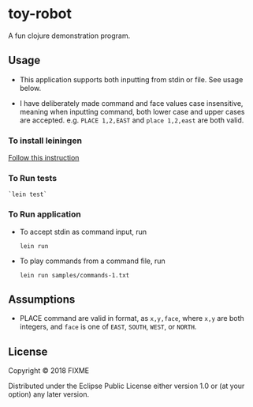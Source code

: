 # toy-robot

A fun clojure demonstration program.

## Usage

- This application supports both inputting from stdin or file. See usage below.

- I have deliberately made command and face values case insensitive, meaning when inputting command, both lower case and 
upper cases are accepted. e.g. `PLACE 1,2,EAST` and `place 1,2,east` are both valid.

### To install leiningen

[Follow this instruction](https://leiningen.org/#install)

### To Run tests

    `lein test`

### To Run application
- To accept stdin as command input, run

    `lein run`
- To play commands from a command file, run

    `lein run samples/commands-1.txt`

## Assumptions
- PLACE command are valid in format, as `x,y,face`, where `x,y` are both integers, and `face` is one of `EAST`, `SOUTH`,
 `WEST`, or `NORTH`.

## License

Copyright © 2018 FIXME

Distributed under the Eclipse Public License either version 1.0 or (at
your option) any later version.
